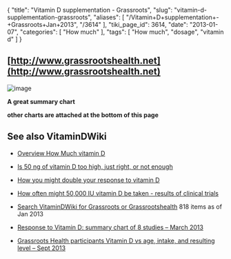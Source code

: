 {
    "title": "Vitamin D supplementation - Grassroots",
    "slug": "vitamin-d-supplementation-grassroots",
    "aliases": [
        "/Vitamin+D+supplementation+-+Grassroots+Jan+2013",
        "/3614"
    ],
    "tiki_page_id": 3614,
    "date": "2013-01-07",
    "categories": [
        "How much"
    ],
    "tags": [
        "How much",
        "dosage",
        "vitamin d"
    ]
}


## [http://www.grassrootshealth.net](http://www.grassrootshealth.net)

<img src="/attachments/d3.mock.jpg" alt="image">

 **A great summary chart** 

 **other charts are attached at the bottom of this page** 

## See also VitaminDWiki

* [Overview How Much vitamin D](/tags/overview-how-much-vitamin-d.html)

* [Is 50 ng of vitamin D too high, just right, or not enough](/tags/is-50-ng-of-vitamin-d-too-high-just-right-or-not-enough.html)

* [How you might double your response to vitamin D](/tags/how-you-might-double-your-response-to-vitamin-d.html)

* [How often might 50,000 IU vitamin D be taken - results of clinical trials](/posts/how-often-might-50000-iu-vitamin-d-be-taken-results-of-clinical-trials)

* [Search VitaminDWiki for Grassroots or Grassrootshealth](https://www.google.com/search?hl=en&oe=UTF-8&ie=UTF-8&btnG=Google+Search&googles.x=0&googles.y=0&q=grassroots&domains=VitaminDWiki.com&sitesearch=VitaminDWiki.com) 818 items as of Jan 2013 

* [Response to Vitamin D: summary chart of 8 studies – March 2013](/posts/response-to-vitamin-d-summary-chart-of-8-studies)

* [Grassroots Health participants Vitamin D vs age, intake, and resulting level – Sept 2013](/posts/grassroots-health-participants-vitamin-d-vs-age-intake-and-resulting-level)